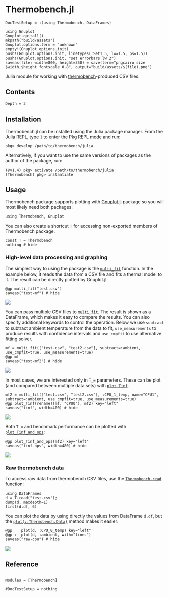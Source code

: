 # Thermobench.jl

```@meta
DocTestSetup = :(using Thermobench, DataFrames)
```

```@setup abc
using Gnuplot
Gnuplot.quitall()
mkpath("build/assets")
Gnuplot.options.term = "unknown"
empty!(Gnuplot.options.init)
push!(Gnuplot.options.init, linetypes(:Set1_5, lw=1.5, ps=1.5))
push!(Gnuplot.options.init, "set errorbars lw 2")
saveas(file; width=800, height=350) = save(term="pngcairo size $width,$height fontscale 0.8", output="build/assets/$(file).png")
```

Julia module for working with
[thermobench](https://github.com/CTU-IIG/thermobench)-produced CSV
files.

## Contents

```@contents
Depth = 3
```


## Installation

Thermobench.jl can be installed using the Julia package manager. From the Julia REPL, type `]` to enter the Pkg REPL mode and run:

```
pkg> develop /path/to/thermobench/julia
```

Alternatively, if you want to use the same versions of packages as the
author of the package, run:

```
(@v1.4) pkg> activate /path/to/thermobench/julia
(Thermobench) pkg> instantiate
```

## Usage

Thermobench package supports plotting with
[Gnuplot.jl](https://github.com/gcalderone/Gnuplot.jl) package so you
will most likely need both packages:

```@example abc
using Thermobench, Gnuplot
```

You can also create a shortcut `T` for accessing non-exported members
of Thermobench package.

```@example abc
const T = Thermobench
nothing # hide
```

### High-level data processing and graphing

The simplest way to using the package is the [`multi_fit`](@ref)
function. In the example below, it reads the data from a CSV file and
fits a thermal model to it. The result can be directly plotted by Gnuplot.jl:

```@repl abc
@gp multi_fit("test.csv")
saveas("test-mf") # hide
```
![](assets/test-mf.png)

You can pass multiple CSV files to [`multi_fit`](@ref). The result is
shown as a DataFrame, which makes it easy to compare the results. You
can also specify additional keywords to control the operation. Below
we use `subtract` to subtract ambient temperature from the data to
fit, `use_measurements` to produce results with confidence intervals
and `use_cmpfit` to use alternative fitting solver.

```@repl abc
mf = multi_fit(["test.csv", "test2.csv"], subtract=:ambient, use_cmpfit=true, use_measurements=true)
@gp mf
saveas("test-mf2") # hide
```
![](assets/test-mf2.png)

In most cases, we are interested only in ``T_∞`` parameters. These can
be plot (and compared between multiple data sets) with [`plot_Tinf`](@ref).

```@repl abc
mf2 = multi_fit(["test.csv", "test2.csv"], :CPU_1_temp, name="CPU1", subtract=:ambient, use_cmpfit=true, use_measurements=true)
@gp plot_Tinf(rename!(mf, "CPU0"), mf2) key="left"
saveas("tinf", width=400) # hide
```
![](assets/tinf.png)

Both ``T_∞`` and benchmark performance can be plotted with [`plot_Tinf_and_ops`](@ref):

```@repl abc
@gp plot_Tinf_and_ops(mf2) key="left"
saveas("tinf-ops", width=480) # hide
```
![](assets/tinf-ops.png)


### Raw thermobench data

To access raw data from thermobench CSV files, use the [`Thermobench.read`](@ref)
function:

```@repl abc
using DataFrames
d = T.read("test.csv");
dump(d, maxdepth=1)
first(d.df, 6)
```

You can plot the data by using directly the values from DataFrame
`d.df`, but the [`plot(::Thermobench.Data)`](@ref) method
makes it easier:

```@example abc
@gp    plot(d, :CPU_0_temp) key="left"
@gp :- plot(d, :ambient, with="lines")
saveas("raw-cpu") # hide
```
![](assets/raw-cpu.png)

## Reference

```@index
```

```@autodocs
Modules = [Thermobench]
```

```@meta
#DocTestSetup = nothing
```
